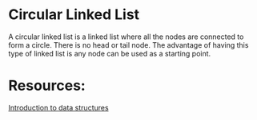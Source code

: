 # Circular Linked List

A circular linked list is a linked list where all the nodes are connected to form a circle.
There is no head or tail node.
The advantage of having this type of linked list is any node can be used as a starting point.

# Resources:

[Introduction to data structures](https://medium.com/swlh/introduction-to-data-structures-9134b7d064a6)